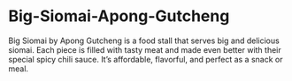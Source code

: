 # Big-Siomai-Apong-Gutcheng
Big Siomai by Apong Gutcheng is a food stall that serves big and delicious siomai. Each piece is filled with tasty meat and made even better with their special spicy chili sauce. It’s affordable, flavorful, and perfect as a snack or meal.
